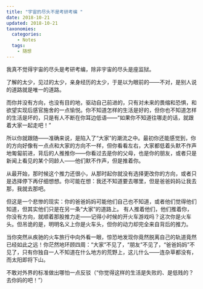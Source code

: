 ```yaml
---
title: "宇宙的尽头不是考研考编 "
date: 2018-10-21
updated: 2018-10-21
taxonomies:
  categories:
    - Notes
  tags:
    - 随想
---
```


我真不觉得宇宙的尽头是考研考编，除非宇宙的尽头是座监狱。

了解的太少，见过的太少，亲身经历的太少，于是以为眼前的——不对，是别人说的道路就是唯一的道路。

而你并没有方向，也没有目的地，驱动自己前进的，只有对未来的畏缩和恐惧，和欲望实现后感官施舍的一点愉悦。你不知道怎样的生活是好的，但你也不知道怎样的生活是坏的，只是有人不断在你耳边低语——“如果你不知道往哪走的话，就跟着大家一起走吧！”

所以你就跟随——准确来说，是陷入了“大家”的潮流之中。最初你还能感觉到，你的方向好像有一点点和大家的方向不一样，但你看看左右，大家都低着头默不作声地匍匐前进，背后的人推推你——你看过去是你的父母，也是你的朋友，或者只是新闻上看见的某个同龄人——他们默不作声，但是推着你。

从最开始，那时候这个推力还很小，从那时起你就没有选择更改你的方向，或者只是选择停下再仔细想想。你可能在想：我还不知道要去哪里，但是爸爸妈妈让我去那，我就去那吧。

但这是一个悲惨的现实：你的爸爸妈妈可能他们自己也不知道，或者他们觉得他们知道，但其实他们只是在另一条“大家”的道路上。
有人推着他们，他们推着你，你没有方向，就顺着那股推力走——记得小时候的开火车游戏吗？这次你是火车头。但吊诡的是，明明名义上你是火车头，但你的动力却完全来自背后的推力。

当你突然从疾驰的火车旅行中向外看一眼，惊恐地发现你竟然脱离自己的轨道竟然已经如此之远！你茫然地环顾四周：“大家”不见了，“朋友”不见了，“爸爸妈妈”不见了，只有你独自一人不知道在什么地方的荒野上，这儿什么——连杂草都没有，而太阳即将下山。

不敢对外界的标准做出哪怕一点反驳（“你觉得这样的生活是失败的、是低贱的？去你妈的吧！”）